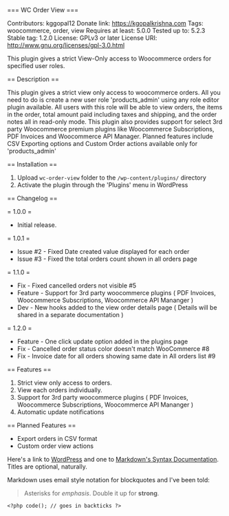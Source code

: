 === WC Order View ===

Contributors: kggopal12
Donate link: https://kgopalkrishna.com
Tags: woocommerce, order, view
Requires at least: 5.0.0
Tested up to: 5.2.3
Stable tag: 1.2.0
License: GPLv3 or later
License URI: http://www.gnu.org/licenses/gpl-3.0.html

This plugin gives a strict View-Only access to Woocommerce orders for specified user roles.

== Description ==

This plugin gives a strict view only access to woocommerce orders. All you need to do is create a new user role 'products_admin' using any role editor plugin available. All users with this role will be able to view orders, the items in the order, total amount paid including taxes and shipping, and the order notes all in read-only mode. This plugin also provides support for select 3rd party Woocommerce premium plugins like Woocommerce Subscriptions, PDF Invoices and Woocommerce API Manager. Planned features include CSV Exporting options and Custom Order actions available only for 'products_admin'

== Installation ==

1. Upload `wc-order-view` folder to the `/wp-content/plugins/` directory
1. Activate the plugin through the 'Plugins' menu in WordPress

== Changelog ==

= 1.0.0 =
* Initial release.

= 1.0.1 =
* Issue #2 - Fixed Date created value displayed for each order
* Issue #3 - Fixed the total orders count shown in all orders page

= 1.1.0 =
* Fix - Fixed cancelled orders not visible #5
* Feature - Support for 3rd party woocommerce plugins ( PDF Invoices, Woocommerce Subscriptions, Woocommerce API Mananger )
* Dev - New hooks added to the view order details page ( Details will be shared in a separate documentation )

= 1.2.0 =
* Feature - One click update option added in the plugins page
* Fix - Cancelled order status color doesn't match WooCommerce #8
* Fix - Invoice date for all orders showing same date in All orders list #9

== Features ==

1. Strict view only access to orders.
1. View each orders individually.
1. Support for 3rd party woocommerce plugins ( PDF Invoices, Woocommerce Subscriptions, Woocommerce API Mananger )
1. Automatic update notifications

== Planned Features ==

* Export orders in CSV format
* Custom order view actions

Here's a link to [WordPress](http://wordpress.org/ "Your favorite software") and one to [Markdown's Syntax Documentation][markdown syntax].
Titles are optional, naturally.

[markdown syntax]: http://daringfireball.net/projects/markdown/syntax
            "Markdown is what the parser uses to process much of the readme file"

Markdown uses email style notation for blockquotes and I've been told:
> Asterisks for *emphasis*. Double it up  for **strong**.

`<?php code(); // goes in backticks ?>`